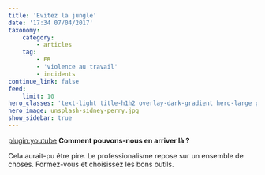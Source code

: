 ```yaml
---
title: 'Evitez la jungle'
date: '17:34 07/04/2017'
taxonomy:
    category:
        - articles
    tag:
        - FR
        - 'violence au travail'
        - incidents
continue_link: false
feed:
    limit: 10
hero_classes: 'text-light title-h1h2 overlay-dark-gradient hero-large parallax'
hero_image: unsplash-sidney-perry.jpg
show_sidebar: true
---
```


  
[plugin:youtube](https://www.youtube.com/watch?time_continue=3&v=6SMUIL4y1uM)
**Comment pouvons-nous en arriver là ?**

Cela aurait-pu être pire.
Le professionalisme repose sur un ensemble de choses.
Formez-vous et choisissez les bons outils.
